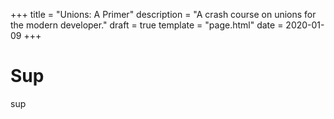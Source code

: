 +++
title = "Unions: A Primer" 
description = "A crash course on unions for the modern developer."
draft = true
template = "page.html"
date = 2020-01-09
+++

# Sup

sup
